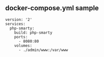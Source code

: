 
## docker-compose.yml sample

```
version: '2'
services:
  php-smarty:
    build: php-smarty
    ports:
      - 8080:80
    volumes:
      - ./admin/www:/var/www
```

